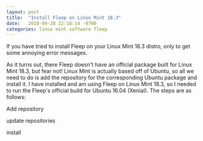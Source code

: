 ```yaml
---
layout: post
title:  "Install Fleep on Linux Mint 18.3"
date:   2018-09-28 22:16:14 -0700
categories: linux mint software fleep
---
```

If you have tried to install Fleep on your Linux Mint 18.3 distro, only to get some annoying error messages.

As it turns out, there Fleep doesn't have an official package built for Linux Mint 18.3, but fear not! Linux Mint is actually based off of Ubuntu, so all we need to do is add the repository for the corresponding Ubuntu package and install it. I have installed and am using Fleep on Linux Mint 18.3, so I needed to run the Fleep's official build for Ubuntu 16.04 (Xenial). The steps are as follows:

Add repository

update repositories

install 



[jekyll-docs]: https://jekyllrb.com/docs/home
[jekyll-gh]:   https://github.com/jekyll/jekyll
[jekyll-talk]: https://talk.jekyllrb.com/
